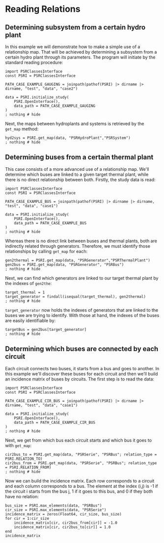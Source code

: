 # Reading Relations

## Determining subsystem from a certain hydro plant

In this example we will demonstrate how to make a simple use of a relationship map. That will be achieved by determining a subsystem from a certain hydro plant through its parameters. The program will initiate by the standard reading procedure:
```@example sys_by_gaug
import PSRClassesInterface
const PSRI = PSRClassesInterface

PATH_CASE_EXAMPLE_GAUGING = joinpath(pathof(PSRI) |> dirname |> dirname, "test", "data", "case2")

data = PSRI.initialize_study(
    PSRI.OpenInterface(),
    data_path = PATH_CASE_EXAMPLE_GAUGING
)
; nothing # hide
```

Next, the maps between hydroplants and systems is retrieved by the `get_map` method:
```@example sys_by_gaug
hyd2sys = PSRI.get_map(data, "PSRHydroPlant","PSRSystem")
; nothing # hide
```

## Determining buses from a certain thermal plant

This case consists of a more advanced use of a relationship map. We'll determine which buses are linked to a given target thermal plant, while there is no direct relationship between both. Firstly, the study data is read:
```@example the_by_bus
import PSRClassesInterface
const PSRI = PSRClassesInterface

PATH_CASE_EXAMPLE_BUS = joinpath(pathof(PSRI) |> dirname |> dirname, "test", "data", "case1")

data = PSRI.initialize_study(
    PSRI.OpenInterface(),
    data_path = PATH_CASE_EXAMPLE_BUS
)
; nothing # hide
```

Whereas there is no direct link between buses and thermal plants, both are indirectly related through generators. Therefore, we must identify those relationships by calling `get_map` for each:
```@example the_by_bus
gen2thermal = PSRI.get_map(data, "PSRGenerator","PSRThermalPlant")
gen2bus = PSRI.get_map(data, "PSRGenerator", "PSRBus")
; nothing # hide
```

Next, we can find which generators are linked to our target thermal plant by the indexes of `gen2the`:
```@example the_by_bus
target_thermal = 1
target_generator = findall(isequal(target_thermal), gen2thermal)
; nothing # hide
```

`target_generator` now holds the indexes of generators that are linked to the buses we are trying to identify. With those at hand, the indexes of the buses are easily identifiable by:
```@example the_by_bus
targetBus = gen2bus[target_generator]
; nothing # hide
```


## Determining which buses are connected by each circuit
Each circuit connects two buses, it starts from a bus and goes to another. In this example we'll discover these buses for each circuit and then we'll build an incidence matrix of buses by circuits. The first step is to read the data:
```@example cir_bus
import PSRClassesInterface
const PSRI = PSRClassesInterface

PATH_CASE_EXAMPLE_CIR_BUS = joinpath(pathof(PSRI) |> dirname |> dirname, "test", "data", "case1")

data = PSRI.initialize_study(
    PSRI.OpenInterface(),
    data_path = PATH_CASE_EXAMPLE_CIR_BUS
)
; nothing # hide
```
Next, we get from which bus each circuit starts and which bus it goes to with `get_map`:
```@example cir_bus
cir2bus_to = PSRI.get_map(data, "PSRSerie", "PSRBus"; relation_type = PSRI.RELATION_TO)
cir2bus_from = PSRI.get_map(data, "PSRSerie", "PSRBus"; relation_type = PSRI.RELATION_FROM)
; nothing # hide
```
Now we can build the incidence matrix. Each row corresponds to a circuit and each column corresponds to a bus. The element at the index (i,j) is -1 if the circuit i starts from the bus j, 1 if it goes to this bus, and 0 if they both have no relation:
```@example cir_bus 
bus_size = PSRI.max_elements(data, "PSRBus")
cir_size = PSRI.max_elements(data, "PSRSerie")
incidence_matrix = zeros(Float64, cir_size, bus_size)
for cir = 1:cir_size
    incidence_matrix[cir, cir2bus_from[cir]] = -1.0
    incidence_matrix[cir, cir2bus_to[cir]] = 1.0
end
incidence_matrix
``` 